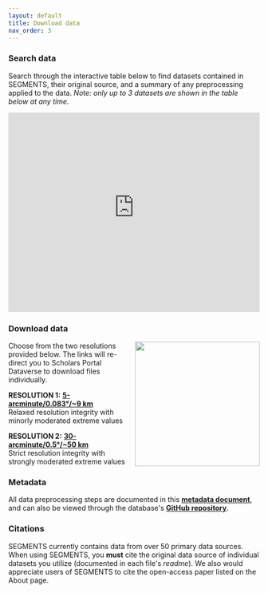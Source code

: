 ```yaml
---
layout: default
title: Download data
nav_order: 3
---
```


### Search data
Search through the interactive table below to find datasets contained in SEGMENTS, their original source, and a summary of any preprocessing applied to the data. *Note: only up to 3 datasets are shown in the table below at any time.* 

<iframe src="https://xanderhuggins.shinyapps.io/SEGMENTS/" width="100%" height="400px" frameBorder="0" margin-left="-30px" padding-left="-30px"></iframe>

### Download data

<img style="float: right;padding-bottom: 30px; padding-left: 10px" src="https://dataverse.scholarsportal.info/assets/img/dataverse-logo.png" 
  width="250"/> 

Choose from the two resolutions provided below. The links will re-direct you to Scholars Portal Dataverse to download files individually. 

**RESOLUTION 1:** [**5-arcminute/0.083°/~9 km**]() <br/>
Relaxed resolution integrity with minorly moderated extreme values

**RESOLUTION 2:** [**30-arcminute/0.5°/~50 km**]() <br/>
Strict resolution integrity with strongly moderated extreme values

### Metadata
All data preprocessing steps are documented in this  [**metadata document**](), and can also be viewed through the database's [**GitHub repository**]().   

### Citations
SEGMENTS currently contains data from over 50 primary data sources. When using SEGMENTS, you **must** cite the original data source of individual datasets you utilize (documented in each file's *readme*). We also would appreciate users of SEGMENTS to cite the open-access paper listed on the About page.
